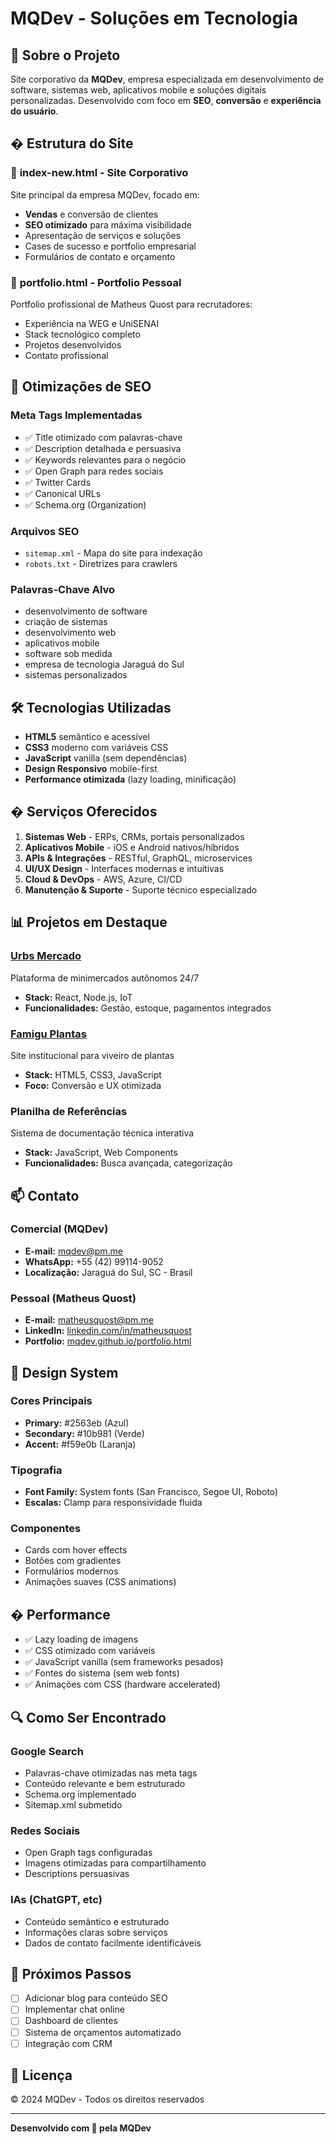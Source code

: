 # MQDev - Soluções em Tecnologia

## 🚀 Sobre o Projeto

Site corporativo da **MQDev**, empresa especializada em desenvolvimento de software, sistemas web, aplicativos mobile e soluções digitais personalizadas. Desenvolvido com foco em **SEO**, **conversão** e **experiência do usuário**.

## � Estrutura do Site

### 🏢 **index-new.html** - Site Corporativo
Site principal da empresa MQDev, focado em:
- **Vendas** e conversão de clientes
- **SEO otimizado** para máxima visibilidade
- Apresentação de serviços e soluções
- Cases de sucesso e portfolio empresarial
- Formulários de contato e orçamento

### 👤 **portfolio.html** - Portfolio Pessoal
Portfolio profissional de Matheus Quost para recrutadores:
- Experiência na WEG e UniSENAI
- Stack tecnológico completo
- Projetos desenvolvidos
- Contato profissional

## 🎯 Otimizações de SEO

### Meta Tags Implementadas
- ✅ Title otimizado com palavras-chave
- ✅ Description detalhada e persuasiva
- ✅ Keywords relevantes para o negócio
- ✅ Open Graph para redes sociais
- ✅ Twitter Cards
- ✅ Canonical URLs
- ✅ Schema.org (Organization)

### Arquivos SEO
- `sitemap.xml` - Mapa do site para indexação
- `robots.txt` - Diretrizes para crawlers

### Palavras-Chave Alvo
- desenvolvimento de software
- criação de sistemas
- desenvolvimento web
- aplicativos mobile
- software sob medida
- empresa de tecnologia Jaraguá do Sul
- sistemas personalizados

## 🛠️ Tecnologias Utilizadas

- **HTML5** semântico e acessível
- **CSS3** moderno com variáveis CSS
- **JavaScript** vanilla (sem dependências)
- **Design Responsivo** mobile-first
- **Performance otimizada** (lazy loading, minificação)

## � Serviços Oferecidos

1. **Sistemas Web** - ERPs, CRMs, portais personalizados
2. **Aplicativos Mobile** - iOS e Android nativos/híbridos
3. **APIs & Integrações** - RESTful, GraphQL, microservices
4. **UI/UX Design** - Interfaces modernas e intuitivas
5. **Cloud & DevOps** - AWS, Azure, CI/CD
6. **Manutenção & Suporte** - Suporte técnico especializado

## 📊 Projetos em Destaque

### [Urbs Mercado](https://urbsmercado.com.br)
Plataforma de minimercados autônomos 24/7
- **Stack:** React, Node.js, IoT
- **Funcionalidades:** Gestão, estoque, pagamentos integrados

### [Famigu Plantas](https://famigu.github.io)
Site institucional para viveiro de plantas
- **Stack:** HTML5, CSS3, JavaScript
- **Foco:** Conversão e UX otimizada

### Planilha de Referências
Sistema de documentação técnica interativa
- **Stack:** JavaScript, Web Components
- **Funcionalidades:** Busca avançada, categorização

## 📫 Contato

### Comercial (MQDev)
- **E-mail:** mqdev@pm.me
- **WhatsApp:** +55 (42) 99114-9052
- **Localização:** Jaraguá do Sul, SC - Brasil

### Pessoal (Matheus Quost)
- **E-mail:** matheusquost@pm.me
- **LinkedIn:** [linkedin.com/in/matheusquost](https://linkedin.com/in/matheusquost)
- **Portfolio:** [mqdev.github.io/portfolio.html](https://mqdev.github.io/portfolio.html)

## 🎨 Design System

### Cores Principais
- **Primary:** #2563eb (Azul)
- **Secondary:** #10b981 (Verde)
- **Accent:** #f59e0b (Laranja)

### Tipografia
- **Font Family:** System fonts (San Francisco, Segoe UI, Roboto)
- **Escalas:** Clamp para responsividade fluida

### Componentes
- Cards com hover effects
- Botões com gradientes
- Formulários modernos
- Animações suaves (CSS animations)

## � Performance

- ✅ Lazy loading de imagens
- ✅ CSS otimizado com variáveis
- ✅ JavaScript vanilla (sem frameworks pesados)
- ✅ Fontes do sistema (sem web fonts)
- ✅ Animações com CSS (hardware accelerated)

## 🔍 Como Ser Encontrado

### Google Search
- Palavras-chave otimizadas nas meta tags
- Conteúdo relevante e bem estruturado
- Schema.org implementado
- Sitemap.xml submetido

### Redes Sociais
- Open Graph tags configuradas
- Imagens otimizadas para compartilhamento
- Descriptions persuasivas

### IAs (ChatGPT, etc)
- Conteúdo semântico e estruturado
- Informações claras sobre serviços
- Dados de contato facilmente identificáveis

## 📝 Próximos Passos

- [ ] Adicionar blog para conteúdo SEO
- [ ] Implementar chat online
- [ ] Dashboard de clientes
- [ ] Sistema de orçamentos automatizado
- [ ] Integração com CRM

## 📄 Licença

© 2024 MQDev - Todos os direitos reservados

---

**Desenvolvido com 💙 pela MQDev**

